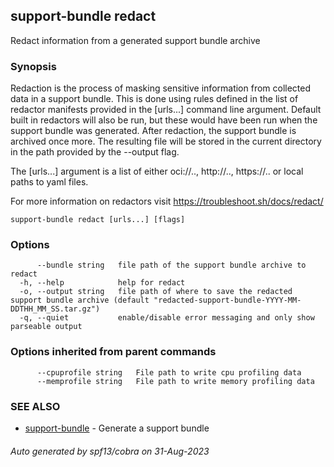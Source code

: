 ## support-bundle redact

Redact information from a generated support bundle archive

### Synopsis

Redaction is the process of masking sensitive information from collected data in a support bundle.
This is done using rules defined in the list of redactor manifests provided in the [urls...] command line
argument. Default built in redactors will also be run, but these would have been run when the support
bundle was generated. After redaction, the support bundle is archived once more. The resulting file will
be stored in the current directory in the path provided by the --output flag.

The [urls...] argument is a list of either oci://.., http://.., https://.. or local paths to yaml files.

For more information on redactors visit https://troubleshoot.sh/docs/redact/


```
support-bundle redact [urls...] [flags]
```

### Options

```
      --bundle string   file path of the support bundle archive to redact
  -h, --help            help for redact
  -o, --output string   file path of where to save the redacted support bundle archive (default "redacted-support-bundle-YYYY-MM-DDTHH_MM_SS.tar.gz")
  -q, --quiet           enable/disable error messaging and only show parseable output
```

### Options inherited from parent commands

```
      --cpuprofile string   File path to write cpu profiling data
      --memprofile string   File path to write memory profiling data
```

### SEE ALSO

* [support-bundle](support-bundle.md)	 - Generate a support bundle

###### Auto generated by spf13/cobra on 31-Aug-2023
